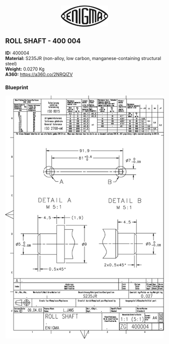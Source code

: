 <!-- PROJECT LOGO -->
<p align="center">
  <a href="https://github.com/AresValley/ENIGMA">
    <img src="../../img/logo.svg" alt="Logo" width="150">
  </a>
</p>

<!-- ABOUT THE PROJECT -->
## ROLL SHAFT - 400 004

**ID:** 400004 <br/>
**Material:** S235JR (non-alloy, low carbon, manganese-containing structural steel) <br/>
**Weight:** 0.0270 Kg <br/>
**A360:** https://a360.co/2NRQIZV <br/>

### Blueprint
<img src="400004_BP.jpg" alt="Logo">
